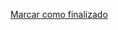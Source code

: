 <a onclick="test()" href="http://147.182.201.108:8080/finish/security-ufw" target="_parent" class="btn primary-btn">Marcar como finalizado</a>
